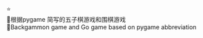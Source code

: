 :star:  
:snake:根据pygame 简写的五子棋游戏和围棋游戏  
:snake:Backgammon game and Go game based on pygame abbreviation  
